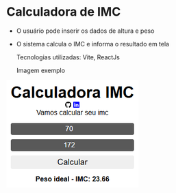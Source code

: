 # Calculadora de IMC

* O usuário pode inserir os dados de altura e peso
* O sistema calcula o IMC e informa o resultado em tela

  Tecnologias utilizadas: Vite, ReactJs

  Imagem exemplo
<img src='/demo.jpg'/>
